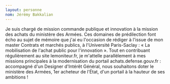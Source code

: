 ```yaml
---
layout: personne
nom: Jérémy Bakkalian
---
```


Je suis chargé de mission commande publique et innovation à la mission des achats du ministère des Armées. Ces domaines de prédilection font écho au sujet de mémoire que j'ai eu l'occasion de rédiger à l'issue de mon master Contrats et marchés publics, à l'Université Paris-Saclay : « La mobilisation de l'achat public pour l'innovation ». Tout en contribuant régulièrement au site lemoniteur.fr, je m'attelle parallèlement à mes missions principales à la modernisation du portail achats.defense.gouv.fr : accompagné d'un Designer d'Intérêt Général, nous souhaitons doter le ministère des Armées, 1er acheteur de l'État, d'un portail à la hauteur de ses ambitions !